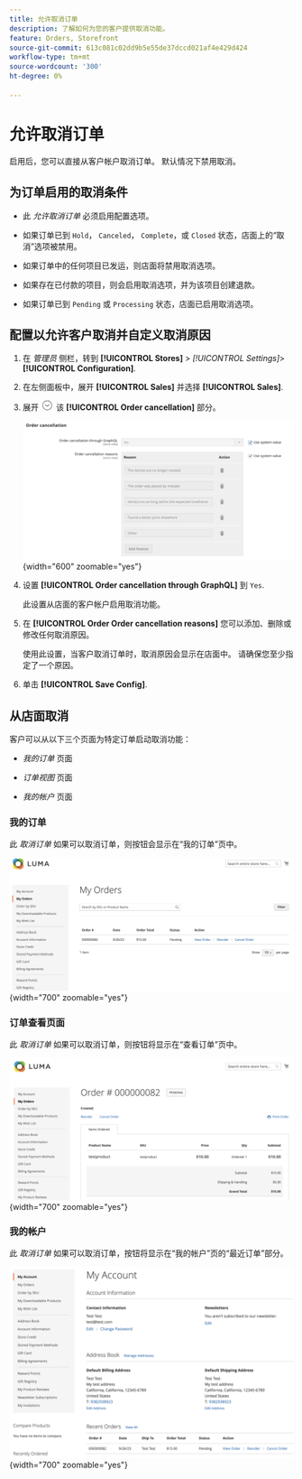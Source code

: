 ```yaml
---
title: 允许取消订单
description: 了解如何为您的客户提供取消功能。
feature: Orders, Storefront
source-git-commit: 613c081c02dd9b5e55de37dccd021af4e429d424
workflow-type: tm+mt
source-wordcount: '300'
ht-degree: 0%

---
```



# 允许取消订单

启用后，您可以直接从客户帐户取消订单。 默认情况下禁用取消。

## 为订单启用的取消条件

- 此 _允许取消订单_ 必须启用配置选项。

- 如果订单已到 `Hold`， `Canceled`， `Complete`，或 `Closed` 状态，店面上的“取消”选项被禁用。

- 如果订单中的任何项目已发运，则店面将禁用取消选项。

- 如果存在已付款的项目，则会启用取消选项，并为该项目创建退款。

- 如果订单已到 `Pending` 或 `Processing` 状态，店面已启用取消选项。

## 配置以允许客户取消并自定义取消原因

1. 在 _管理员_ 侧栏，转到 **[!UICONTROL Stores]** > _[!UICONTROL Settings]_>**[!UICONTROL Configuration]**.

1. 在左侧面板中，展开 **[!UICONTROL Sales]** 并选择 **[!UICONTROL Sales]**.

1. 展开 ![扩展选择器](../assets/icon-display-expand.png) 该 **[!UICONTROL Order cancellation]** 部分。

   ![订单取消选项](../configuration-reference/sales/assets/sales-order-cancellation.png){width="600" zoomable="yes"}

1. 设置 **[!UICONTROL Order cancellation through GraphQL]** 到 `Yes`.

   此设置从店面的客户帐户启用取消功能。

1. 在 **[!UICONTROL Order Order cancellation reasons]** 您可以添加、删除或修改任何取消原因。

   使用此设置，当客户取消订单时，取消原因会显示在店面中。
请确保您至少指定了一个原因。

1. 单击 **[!UICONTROL Save Config]**.

## 从店面取消

客户可以从以下三个页面为特定订单启动取消功能：

- _我的订单_ 页面

- _订单视图_ 页面

- _我的帐户_ 页面

### 我的订单

此 _取消订单_ 如果可以取消订单，则按钮会显示在“我的订单”页中。

![示例店面 — “我的订单”页面](./assets/my-order-page-view-cancel.png){width="700" zoomable="yes"}

### 订单查看页面

此 _取消订单_ 如果可以取消订单，则按钮将显示在“查看订单”页中。

![订单详细信息页面](./assets/order-view-page-cancel.png){width="700" zoomable="yes"}

### 我的帐户

此 _取消订单_ 如果可以取消订单，按钮将显示在“我的帐户”页的“最近订单”部分。

![我的帐户页面](./assets/my-account-page-view-cancel.png){width="700" zoomable="yes"}


